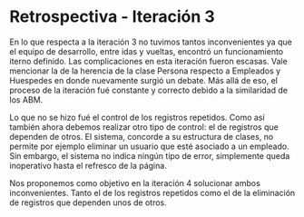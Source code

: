 # Retrospectiva - Iteración 3

En lo que respecta a la iteración 3 no tuvimos tantos inconvenientes ya que el equipo de desarrollo, entre idas y vueltas, encontró un funcionamiento iterno definido. Las complicaciones en esta iteración fueron escasas. Vale mencionar la de la herencia de la clase Persona respecto a Empleados y Huespedes en donde nuevamente surgió un debate. Más allá de eso, el proceso de la iteración fué constante y correcto debido a la similaridad de los ABM. 

Lo que no se hizo fué el control de los registros repetidos. Como así también ahora debemos realizar otro tipo de control: el de registros que dependen de otros. 
El sistema, concorde a su estructura de clases, no permite por ejemplo eliminar un usuario que esté asociado a un empleado. Sin embargo, el sistema no indica ningún tipo de error, simplemente queda inoperativo hasta el refresco de la página.

Nos proponemos como objetivo en la iteración 4 solucionar ambos inconvenientes. Tanto el de los registros repetidos como el de la eliminación de registros que dependen unos de otros.